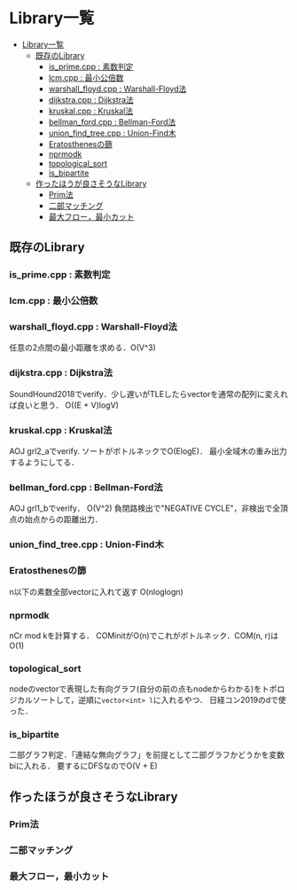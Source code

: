 # Library一覧
- [Library一覧](#library%E4%B8%80%E8%A6%A7)
  - [既存のLibrary](#%E6%97%A2%E5%AD%98%E3%81%AElibrary)
    - [is_prime.cpp : 素数判定](#isprimecpp--%E7%B4%A0%E6%95%B0%E5%88%A4%E5%AE%9A)
    - [lcm.cpp : 最小公倍数](#lcmcpp--%E6%9C%80%E5%B0%8F%E5%85%AC%E5%80%8D%E6%95%B0)
    - [warshall_floyd.cpp : Warshall-Floyd法](#warshallfloydcpp--warshall-floyd%E6%B3%95)
    - [dijkstra.cpp : Dijkstra法](#dijkstracpp--dijkstra%E6%B3%95)
    - [kruskal.cpp : Kruskal法](#kruskalcpp--kruskal%E6%B3%95)
    - [bellman_ford.cpp : Bellman-Ford法](#bellmanfordcpp--bellman-ford%E6%B3%95)
    - [union_find_tree.cpp : Union-Find木](#unionfindtreecpp--union-find%E6%9C%A8)
    - [Eratosthenesの篩](#eratosthenes%E3%81%AE%E7%AF%A9)
    - [nprmodk](#nprmodk)
    - [topological_sort](#topologicalsort)
    - [is_bipartite](#isbipartite)
  - [作ったほうが良さそうなLibrary](#%E4%BD%9C%E3%81%A3%E3%81%9F%E3%81%BB%E3%81%86%E3%81%8C%E8%89%AF%E3%81%95%E3%81%9D%E3%81%86%E3%81%AAlibrary)
    - [Prim法](#prim%E6%B3%95)
    - [二部マッチング](#%E4%BA%8C%E9%83%A8%E3%83%9E%E3%83%83%E3%83%81%E3%83%B3%E3%82%B0)
    - [最大フロー，最小カット](#%E6%9C%80%E5%A4%A7%E3%83%95%E3%83%AD%E3%83%BC%E6%9C%80%E5%B0%8F%E3%82%AB%E3%83%83%E3%83%88)
## 既存のLibrary
### is_prime.cpp : 素数判定

### lcm.cpp : 最小公倍数

### warshall_floyd.cpp : Warshall-Floyd法
任意の2点間の最小距離を求める．O(V^3)

### dijkstra.cpp : Dijkstra法
SoundHound2018でverify．少し遅いがTLEしたらvectorを通常の配列に変えれば良いと思う．
O((E + V)logV)

### kruskal.cpp : Kruskal法
AOJ grl2_aでverify.
ソートがボトルネックでO(ElogE)．
最小全域木の重み出力するようにしてる．

### bellman_ford.cpp : Bellman-Ford法
AOJ grl1_bでverify．
O(V^2)
負閉路検出で"NEGATIVE CYCLE"，非検出で全頂点の始点からの距離出力．

### union_find_tree.cpp : Union-Find木

### Eratosthenesの篩
n以下の素数全部vectorに入れて返す 
O(nloglogn)

### nprmodk
nCr mod kを計算する．
COMinitがO(n)でこれがボトルネック．COM(n, r)はO(1)

### topological_sort
nodeのvectorで表現した有向グラフ(自分の前の点もnodeからわかる)をトポロジカルソートして，逆順に`vector<int> l`に入れるやつ．
日経コン2019のdで使った．

### is_bipartite
二部グラフ判定．「連結な無向グラフ」を前提として二部グラフかどうかを変数biに入れる．
要するにDFSなのでO(V + E)

## 作ったほうが良さそうなLibrary

### Prim法

### 二部マッチング

### 最大フロー，最小カット